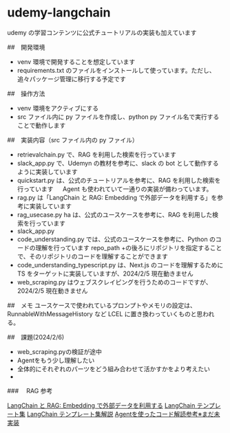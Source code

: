# udemy-langchain

udemy の学習コンテンツに公式チュートリアルの実装も加えています

##　開発環境

- venv 環境で開発することを想定しています
- requirements.txt のファイルをインストールして使っています。ただし、追々パッケージ管理に移行する予定です

##　操作方法

- venv 環境をアクティブにする
- src ファイル内に py ファイルを作成し、python py ファイル名で実行することで動作します

##　実装内容（src ファイル内の py ファイル）

- retrievalchain.py で、RAG を利用した検索を行っています
- slack_app.py で、Udemyn の教材を参考に、slack の bot として動作するように実装しています
- quickstart.py は、公式のチュートリアルを参考に、RAG を利用した検索を行っています
  　 Agent も使われていて一通りの実装が備わっています。
- rag.py は「LangChain と RAG: Embedding で外部データを利用する」を参考に実装しています
- rag_usecase.py ha は、公式のユースケースを参考に、RAG を利用した検索を行っています
- slack_app.py
- code_understanding.py では、公式のユースケースを参考に、Python のコードの理解を行っています
  repo_path +の後ろにリポジトリを指定することで、そのリポジトリのコードを理解することができます
- code_understanding_typescript.py は、Next.js のコードを理解するために TS をターゲットに実装していますが、2024/2/5 現在動きません
- web_scraping.py はウェブスクレイピングを行うためのコードですが、2024/2/5 現在動きません

##　メモ
ユースケースで使われているプロンプトやメモリの設定は、RunnableWithMessageHistory など LCEL に置き換わっていくものと思われる。

##　課題(2024/2/6)
- web_scraping.pyの検証が途中
- Agentをもう少し理解したい
- 全体的にそれぞれのパーツをどう組み合わせて活かすかをより考えたい
- 

###　 RAG 参考

<!-- markdownでURLリンクを作成 -->

[LangChain と RAG: Embedding で外部データを利用する](https://developers.cyberagent.co.jp/blog/archives/44973/)
[LangChain テンプレート集](https://templates.langchain.com/)
[LangChain テンプレート集解説](https://hironsan.hatenablog.com/entry/research-assistant-with-langchain)
[Agentを使ったコード解読参考※まだ未実装](https://note.com/kioju/n/n3d3401cd499f)
